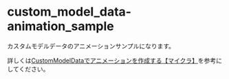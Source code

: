 # custom_model_data-animation_sample
カスタムモデルデータのアニメーションサンプルになります。

詳しくは[CustomModelDataでアニメーションを作成する【マイクラ】](https://natsumake.com/custommodeldata_animation/)を参考にしてください。
